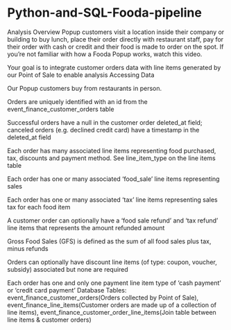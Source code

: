 # Python-and-SQL-Fooda-pipeline

Analysis Overview 
Popup customers visit a location inside their company or building to buy lunch, place their order directly with restaurant staff, pay for their order with cash or credit and their food is made to order on the spot. If you’re not familiar with how a Fooda Popup works, watch this video.

Your goal is to integrate customer orders data with line items generated by our Point of Sale to enable analysis
Accessing Data 

Our Popup customers buy from restaurants in person.

Orders are uniquely identified with an id from the 
event_finance_customer_orders table 

Successful orders have a null in the customer order deleted_at field; canceled orders (e.g. declined credit card) have a timestamp in the deleted_at field 

Each order has many associated line items representing food purchased, tax, discounts and payment method. See line_item_type on the line items table

Each order has one or many associated ‘food_sale’ line items representing sales

Each order has one or many associated ‘tax’ line items representing sales tax for each food item 

A customer order can optionally have a ‘food sale refund’ and ‘tax refund’ line items that represents the amount refunded amount

Gross Food Sales (GFS) is defined as the sum of all food sales plus tax, minus refunds

Orders can optionally have discount line items (of type: coupon, voucher, subsidy) associated but none are required 

Each order has one and only one payment line item type of ‘cash payment’ or ‘credit card payment’ 
Database Tables:
event_finance_customer_orders(Orders collected by Point of Sale),
event_finance_line_items(Customer orders are made up of a collection of line items),
event_finance_customer_order_line_items(Join table between line items & customer orders)

